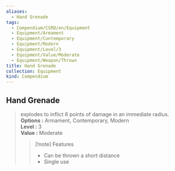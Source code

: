 ```yaml
---
aliases:
  - Hand Grenade
tags:
  - Compendium/CSRD/en/Equipment
  - Equipment/Armament
  - Equipment/Contemporary
  - Equipment/Modern
  - Equipment/Level/3
  - Equipment/Value/Moderate
  - Equipment/Weapon/Thrown
title: Hand Grenade
collection: Equipment
kind: Compendium
---
```

## Hand Grenade  
  
>explodes to inflict 6 points of damage in an immediate radius.  
> **Options :** Armament, Contemporary, Modern  
> **Level :** 3  
> **Value :** Moderate  
>>[!note] Features  
>> - Can be thrown a short distance  
>> - Single use
